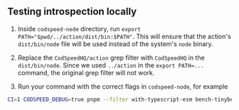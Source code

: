 ## Testing introspection locally

1. Inside `codspeed-node` directory, run `export PATH="$pwd/../action/dist/bin:$PATH"`.
   This will ensure that the action's `dist/bin/node` file will be used instead of the
   system's `node` binary.

2. Replace the `CodSpeedHQ/action` grep filter with `CodSpeedHQ` in the `dist/bin/node`.
   Since we used `../action` in the `export PATH=...` command, the original grep filter will
   not work.

3. Run your command with the correct flags in `codspeed-node`, for example

```bash
CI=1 CODSPEED_DEBUG=true pnpm --filter with-typescript-esm bench-tinybench
```
